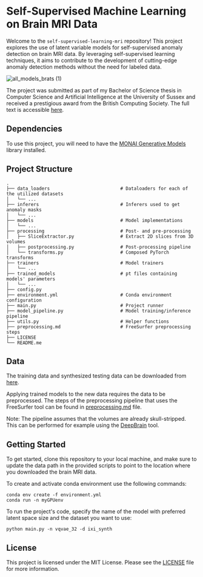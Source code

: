 # Self-Supervised Machine Learning on Brain MRI Data

Welcome to the `self-supervised-learning-mri` repository! This project explores the use of latent variable models for self-supervised anomaly detection on brain MRI data. By leveraging self-supervised learning techniques, it aims to contribute to the development of cutting-edge anomaly detection methods without the need for labeled data.

![all_models_brats (1)](https://user-images.githubusercontent.com/49316611/235380655-344e6290-02df-4192-b9a5-9c85250cacc3.jpg)

The project was submitted as part of my Bachelor of Science thesis in Computer Science and Artificial Intelligence at the University of Sussex and received a prestigious award from the British Computing Society. The full text is accessible [here](https://drive.google.com/file/d/1Pz61WtpWyAF9CrWct5vUSdtCbTA4KV3O/view?usp=share_link).

## Dependencies

To use this project, you will need to have the [MONAI Generative Models](https://github.com/Project-MONAI/GenerativeModels) library installed.

## Project Structure

```
.
├── data_loaders                          # Dataloaders for each of the utilized datasets
│   └── ...
├── inferers                              # Inferers used to get anomaly masks
│   └── ...      
├── models                                # Model implementations
│   └── ...  
├── processing                            # Post- and pre-processing
│   ├── SliceExtractor.py                 # Extract 2D slices from 3D volumes
│   ├── postprocessing.py                 # Post-processing pipeline
│   └── transforms.py                     # Composed PyTorch transforms
├── trainers                              # Model trainers
│   └── ... 
├── trained_models                        # pt files containing models' parameters
│   └── ...
├── config.py
├── environment.yml                       # Conda environment configuration
├── main.py                               # Project runner
├── model_pipeline.py                     # Model training/inference pipeline
├── utils.py                              # Helper functions
├── preprocessing.md                      # FreeSurfer preprocessing steps
├── LICENSE
└── README.me
```

## Data

The training data and synthesized testing data can be downloaded from [here](https://drive.google.com/file/d/1ElQtgoOrTM1L0ZQZg7a8nzYYtx-900Fz/view?usp=sharing).

Applying trained models to the new data requires the data to be preprocessed. The steps of the preprocessing pipeline that uses the FreeSurfer tool can be found in [preprocessing.md](https://github.com/iamkzntsv/self-supervised-learning-mri/blob/master/preprocessing.md) file.

Note: The pipeline assumes that the volumes are already skull-stripped. This can be performed for example using the [DeepBrain](https://github.com/iitzco/deepbrain) tool.

## Getting Started

To get started, clone this repository to your local machine, and make sure to update the data path in the provided scripts to point to the location where you downloaded the brain MRI data.

To create and activate conda environment use the following commands:

```
conda env create -f environment.yml
conda run -n myGPUenv
```
To run the project's code, specify the name of the model with preferred latent space size and the dataset you want to use:
```
python main.py -n vqvae_32 -d ixi_synth
```

## License

This project is licensed under the MIT License. Please see the [LICENSE](LICENSE) file for more information.
